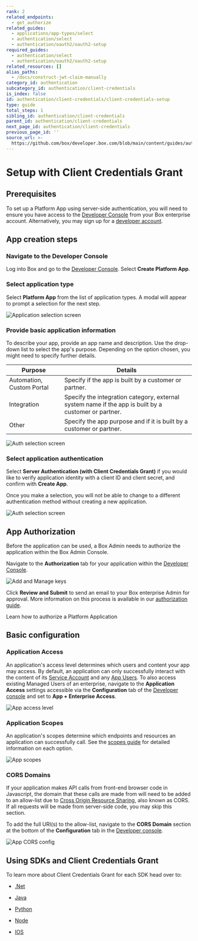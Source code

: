 ```yaml
---
rank: 2
related_endpoints:
  - get_authorize
related_guides:
  - applications/app-types/select
  - authentication/select
  - authentication/oauth2/oauth2-setup
required_guides:
  - authentication/select
  - authentication/oauth2/oauth2-setup
related_resources: []
alias_paths:
  - /docs/construct-jwt-claim-manually
category_id: authentication
subcategory_id: authentication/client-credentials
is_index: false
id: authentication/client-credentials/client-credentials-setup
type: guide
total_steps: 1
sibling_id: authentication/client-credentials
parent_id: authentication/client-credentials
next_page_id: authentication/client-credentials
previous_page_id: ''
source_url: >-
  https://github.com/box/developer.box.com/blob/main/content/guides/authentication/client-credentials/client-credentials-setup.md
---
```

# Setup with Client Credentials Grant

## Prerequisites

To set up a Platform App using server-side authentication, you will need to ensure
you have access to the [Developer Console][devconsole] from your Box enterprise
account. Alternatively, you may sign up for a [developer account][devaccount].

## App creation steps

### Navigate to the Developer Console

Log into Box and go to the [Developer Console][devconsole].
Select **Create Platform App**.

### Select application type

Select **Platform App** from the list of application types. A modal will appear to
prompt a selection for the next step.

<ImageFrame border>

![Application selection screen](../images/select-app-type.png)

</ImageFrame>

### Provide basic application information

To describe your app, provide an app name and description.
Use the drop-down list to select the app's purpose.
Depending on the option chosen, you might
need to specify further details.

| Purpose                   | Details                                                                                              |
| ------------------------- | ---------------------------------------------------------------------------------------------------- |
| Automation, Custom Portal | Specify if the app is built by a customer or partner.                                                |
| Integration               | Specify the integration category, external system name if the app is built by a customer or partner. |
| Other                     | Specify the app purpose and if it is built by a customer or partner.                                 |

<ImageFrame border center width="300">

>
![Auth selection screen](../images/custom-app-selection.png)

</ImageFrame>

### Select application authentication

Select **Server Authentication (with Client Credentials Grant)**
if you would like to verify
application identity with a client
ID and client secret, and confirm with **Create App**.

<Message warning>

Once you make a selection, you will not be able to change to a different
authentication method without creating a new application.

</Message>

<ImageFrame border center width="300">

>
![Auth selection screen](../images/custom-app-authentication-client.png)

</ImageFrame>

## App Authorization

Before the application can be used, a Box Admin needs to authorize the
application within the Box Admin Console.

Navigate to the **Authorization** tab for your application within the
[Developer Console][devconsole].

<ImageFrame border width="400" center>

![Add and Manage keys](../images/app-authorization.png)

</ImageFrame>

Click **Review and Submit** to send an email to your Box enterprise Admin for
approval. More information on this process is available in our
[authorization guide][app-auth].

<CTA to='g://authorization/platform-app-approval'>

Learn how to authorize a Platform Application

</CTA>

## Basic configuration

### Application Access

An application's access level determines which users and content your app may
access. By default, an application can only successfully interact with the
content of its [Service Account][sa] and any [App Users][user-types]. To also
access existing Managed Users of an enterprise, navigate to the
**Application Access** settings accessible via the **Configuration** tab of the
[Developer console][devconsole] and set to **App + Enterprise Access**.

<ImageFrame border>

![App access level](../images/app-access-level.png)

</ImageFrame>

### Application Scopes

An application's scopes determine which endpoints and resources an application
can successfully call. See the [scopes guide][scopes] for detailed information
on each option.

<ImageFrame border width="600" center>

![App scopes](../images/app-scopes.png)

</ImageFrame>

### CORS Domains

If your application makes API calls from front-end browser code in
Javascript, the domain that these calls are made from will need to be
added to an allow-list due to [Cross Origin Resource Sharing][cors],
also known as CORS. If all requests will be made from server-side code,
you may skip this section.

To add the full URI(s) to the allow-list, navigate to the **CORS Domain**
section at the bottom of the **Configuration** tab in the
[Developer console][devconsole].

<ImageFrame border>

![App CORS config](../images/app-cors.png)

</ImageFrame>

## Using SDKs and Client Credentials Grant

To learn more about Client Credentials Grant for each SDK head over to:

- [.Net][.Net]

- [Java][Java]

- [Python][Python]

- [Node][Node]

- [IOS][IOS]

[.Net]: https://github.com/box/box-windows-sdk-v2/blob/main/docs/authentication.md#server-auth-with-ccg
[Java]: https://github.com/box/box-java-sdk/blob/main/doc/authentication.md#client-credentials-grant
[Python]: https://github.com/box/box-python-sdk/blob/main/docs/usage/authentication.md#client-credentials-grant
[Node]: https://github.com/box/box-node-sdk/blob/main/docs/authentication.md#client-credentials-grant-authentication
[IOS]: https://github.com/box/box-ios-sdk/blob/main/docs/usage/authentication.md#client-credentials-grant
[devconsole]: https://app.box.com/developers/console
[devaccount]: https://account.box.com/signup/n/developer
[scopes]: g://api-calls/permissions-and-errors/scopes
[cors]: https://en.wikipedia.org/wiki/Cross-origin_resource_sharing
[user-types]: page://platform/user-types
[sa]: page://platform/user-types/#service-account
[app-auth]: g://authorization